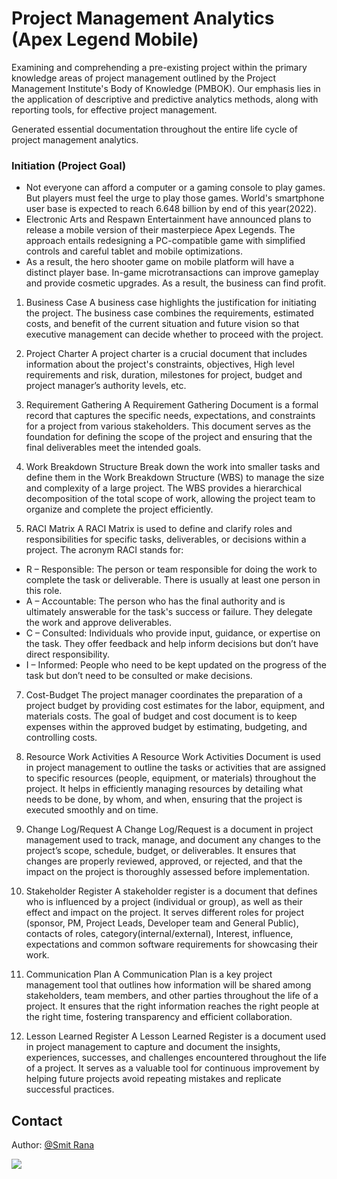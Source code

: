 # Project Management Analytics (Apex Legend Mobile)

Examining and comprehending a pre-existing project within the primary knowledge areas of project management outlined by the Project Management Institute's Body of Knowledge (PMBOK). Our emphasis lies in the application of descriptive and predictive analytics methods, along with reporting tools, for effective project management.

Generated essential documentation throughout the entire life cycle of project management analytics.

### Initiation (Project Goal)

- Not everyone can afford a computer or a gaming console to play games. But players must feel the urge to play those games. World's smartphone user base is expected to reach 6.648 billion by end of this year(2022).
- Electronic Arts and Respawn Entertainment have announced plans to release a mobile version of their masterpiece Apex Legends. The approach entails redesigning a PC-compatible game with simplified controls and careful tablet and mobile optimizations.
- As a result, the hero shooter game on mobile platform will have a distinct player base. In-game microtransactions can improve gameplay and provide cosmetic upgrades. As a result, the business can find profit.

1. Business Case
A business case highlights the justification for initiating the project. The business case combines the requirements, estimated costs, and benefit of the current situation and future vision so that executive management can decide whether to proceed with the project.

2. Project Charter
A project charter is a crucial document that includes information about the project's constraints, objectives, High level requirements and risk, duration, milestones for project, budget and project manager’s authority levels, etc.

3. Requirement Gathering
A Requirement Gathering Document is a formal record that captures the specific needs, expectations, and constraints for a project from various stakeholders. This document serves as the foundation for defining the scope of the project and ensuring that the final deliverables meet the intended goals.

5. Work Breakdown Structure
Break down the work into smaller tasks and define them in the Work Breakdown Structure (WBS) to manage the size and complexity of a large project. The WBS provides a hierarchical decomposition of the total scope of work, allowing the project team to organize and complete the project efficiently.

6. RACI Matrix
A RACI Matrix is  used to define and clarify roles and responsibilities for specific tasks, deliverables, or decisions within a project. The acronym RACI stands for:
  - R – Responsible: The person or team responsible for doing the work to complete the task or deliverable. There is usually at least one person in this role.
  - A – Accountable: The person who has the final authority and is ultimately answerable for the task's success or failure. They delegate the work and approve deliverables.
  - C – Consulted: Individuals who provide input, guidance, or expertise on the task. They offer feedback and help inform decisions but don’t have direct responsibility.
  - I – Informed: People who need to be kept updated on the progress of the task but don’t need to be consulted or make decisions.

7. Cost-Budget
The project manager coordinates the preparation of a project budget by providing cost estimates for the labor, equipment, and materials costs. The goal of budget and cost document is to keep expenses within the approved budget by estimating, budgeting, and controlling costs.

8. Resource Work Activities
A Resource Work Activities Document is used in project management to outline the tasks or activities that are assigned to specific resources (people, equipment, or materials) throughout the project. It helps in efficiently managing resources by detailing what needs to be done, by whom, and when, ensuring that the project is executed smoothly and on time.

9. Change Log/Request
A Change Log/Request is a document in project management used to track, manage, and document any changes to the project’s scope, schedule, budget, or deliverables. It ensures that changes are properly reviewed, approved, or rejected, and that the impact on the project is thoroughly assessed before implementation.

10. Stakeholder Register
A stakeholder register is a document that defines who is influenced by a project (individual or group), as well as their effect and impact on the project. It serves different roles for project (sponsor, PM, Project Leads, Developer team and General Public), contacts of roles, category(internal/external), Interest, influence, expectations and common software requirements for showcasing their work.

11. Communication Plan
A Communication Plan is a key project management tool that outlines how information will be shared among stakeholders, team members, and other parties throughout the life of a project. It ensures that the right information reaches the right people at the right time, fostering transparency and efficient collaboration.

12. Lesson Learned Register
A Lesson Learned Register is a document used in project management to capture and document the insights, experiences, successes, and challenges encountered throughout the life of a project. It serves as a valuable tool for continuous improvement by helping future projects avoid repeating mistakes and replicate successful practices.


## Contact

Author: [@Smit Rana](https://www.linkedin.com/in/smit98rana/)


<img src="https://user-images.githubusercontent.com/74038190/212284100-561aa473-3905-4a80-b561-0d28506553ee.gif" >
